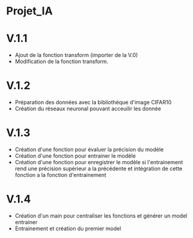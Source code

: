 # Projet_IA
# V.1.1
- Ajout de la fonction transform (importer de la V.0)
- Modification de la fonction transform.

# V.1.2
- Préparation des données avec la bibliothèque d'image CIFAR10
- Création du réseaux neuronal pouvant acceuilir les donnée

# V.1.3
- Création d'une fonction pour évaluer la précision du modèle
- Création d'une fonction pour entrainer le modèle
- Création d'une fonction pour enregistrer le modèle si l'entrainement rend une précision supèrieur a la précédente et intégration de cette fonction a la fonction d'entrainement

# V.1.4
- Création d'un main pour centraliser les fonctions et générer un model entrainer
- Entrainement et création du premier model